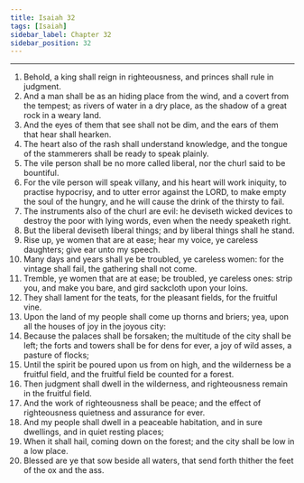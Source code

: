 ```yaml
---
title: Isaiah 32
tags: [Isaiah]
sidebar_label: Chapter 32
sidebar_position: 32
---
```


---
1. Behold, a king shall reign in righteousness, and princes shall rule in judgment.
2. And a man shall be as an hiding place from the wind, and a covert from the tempest; as rivers of water in a dry place, as the shadow of a great rock in a weary land.
3. And the eyes of them that see shall not be dim, and the ears of them that hear shall hearken.
4. The heart also of the rash shall understand knowledge, and the tongue of the stammerers shall be ready to speak plainly.
5. The vile person shall be no more called liberal, nor the churl said to be bountiful.
6. For the vile person will speak villany, and his heart will work iniquity, to practise hypocrisy, and to utter error against the LORD, to make empty the soul of the hungry, and he will cause the drink of the thirsty to fail.
7. The instruments also of the churl are evil: he deviseth wicked devices to destroy the poor with lying words, even when the needy speaketh right.
8. But the liberal deviseth liberal things; and by liberal things shall he stand.
9. Rise up, ye women that are at ease; hear my voice, ye careless daughters; give ear unto my speech.
10. Many days and years shall ye be troubled, ye careless women: for the vintage shall fail, the gathering shall not come.
11. Tremble, ye women that are at ease; be troubled, ye careless ones: strip you, and make you bare, and gird sackcloth upon your loins.
12. They shall lament for the teats, for the pleasant fields, for the fruitful vine.
13. Upon the land of my people shall come up thorns and briers; yea, upon all the houses of joy in the joyous city:
14. Because the palaces shall be forsaken; the multitude of the city shall be left; the forts and towers shall be for dens for ever, a joy of wild asses, a pasture of flocks;
15. Until the spirit be poured upon us from on high, and the wilderness be a fruitful field, and the fruitful field be counted for a forest.
16. Then judgment shall dwell in the wilderness, and righteousness remain in the fruitful field.
17. And the work of righteousness shall be peace; and the effect of righteousness quietness and assurance for ever.
18. And my people shall dwell in a peaceable habitation, and in sure dwellings, and in quiet resting places;
19. When it shall hail, coming down on the forest; and the city shall be low in a low place.
20. Blessed are ye that sow beside all waters, that send forth thither the feet of the ox and the ass.